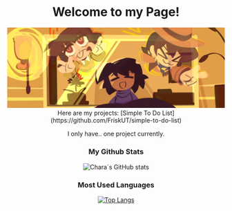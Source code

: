 <div align="center">

# Welcome to my Page!
<img src="utry.webp">
Here are my projects:
[Simple To Do List](https://github.com/FriskUT/simple-to-do-list)

I only have.. one project currently.

### My Github Stats
![Chara´s GitHub stats](https://github-readme-stats.vercel.app/api?username=FriskUT&show_icons=true&theme=dark&bg_color=24273a&text_color=cad3f5&icon_color=c6a0f6&title_color=8bd5ca)
### Most Used Languages
[![Top Langs](https://github-readme-stats.vercel.app/api/top-langs/?username=FriskUT)](https://github.com/anuraghazra/github-readme-stats)  
</div>





<!--
**CharaDreemurr6/CharaDreemurr6** is a ✨ _special_ ✨ repository because its `README.md` (this file) appears on your GitHub profile.

Here are some ideas to get you started:

- 🔭 I’m currently working on ...
- 🌱 I’m currently learning ...
- 👯 I’m looking to collaborate on ...
- 🤔 I’m looking for help with ...
- 💬 Ask me about ...
- 📫 How to reach me: ...
- 😄 Pronouns: ...
- ⚡ Fun fact: ...
-->
